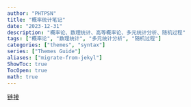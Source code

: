 ```yaml
---
author: "PHTPSN"
title: "概率统计笔记"
date: "2023-12-31"
description: "概率论、数理统计、高等概率论、多元统计分析、随机过程"
tags: ["概率论", "数理统计", "多元统计分析", "随机过程"]
categories: ["themes", "syntax"]
series: ["Themes Guide"]
aliases: ["migrate-from-jekyl"]
ShowToc: true
TocOpen: true
math: true
---
```


[链接](/notes/概率统计.pdf)